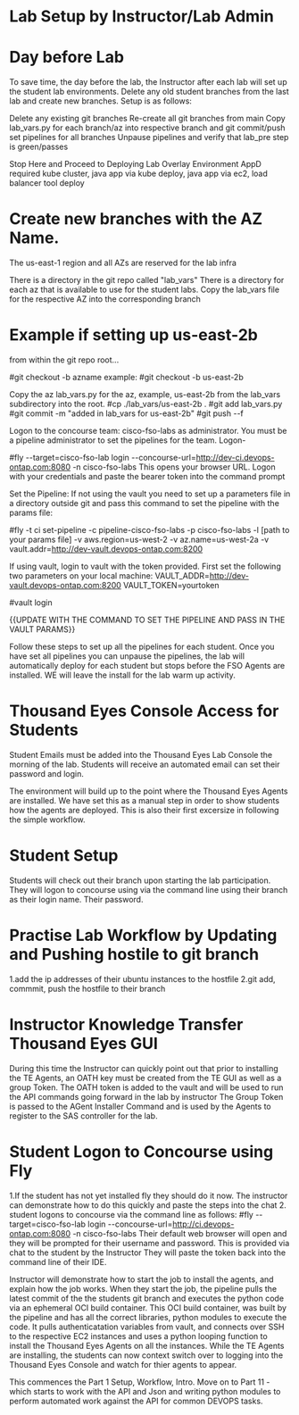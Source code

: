 Lab Setup by Instructor/Lab Admin
=================================

Day before Lab
===============

To save time, the day before the lab, the Instructor after each lab will set up the student lab environments. Delete any old student branches from the last lab and create new branches.
Setup is as follows:

Delete any existing git branches
Re-create all git branches from main
Copy lab_vars.py for each branch/az into respective branch and git commit/push
set pipelines for all branches
Unpause pipelines and verify that lab_pre step is green/passes

Stop Here and Proceed to Deploying Lab Overlay Environment
AppD required kube cluster, java app via kube deploy, java app via ec2, load balancer tool deploy

Create new branches with the AZ Name.
=======================================
The us-east-1 region and all AZs are reserved for the lab infra

There is a directory in the git repo called "lab_vars"
There is a directory for each az that is available to use for the student labs.
Copy the lab_vars file for the respective AZ into the corresponding branch 

Example if setting up us-east-2b
==============================
from within the git repo root...

#git checkout -b azname
example:
#git checkout -b us-east-2b

Copy the az lab_vars.py for the az, example, us-east-2b from the lab_vars subdirectory into the root. 
#cp ./lab_vars/us-east-2b .
#git add lab_vars.py 
#git commit -m "added in lab_vars for us-east-2b"
#git push --f


Logon to the concourse team: cisco-fso-labs as administrator. You must be a pipeline administrator to set the pipelines for the team.
Logon-

#fly --target=cisco-fso-lab login --concourse-url=http://dev-ci.devops-ontap.com:8080 -n cisco-fso-labs
This opens your browser URL. Logon with your credentials and paste the bearer token into the command prompt

Set the Pipeline:
If not using the vault you need to set up a parameters file in a directory outside git and pass this command to set the pipeline with the params file:

#fly -t ci set-pipeline -c pipeline-cisco-fso-labs -p cisco-fso-labs -l [path to your params file] -v aws.region=us-west-2 -v az.name=us-west-2a -v vault.addr=http://dev-vault.devops-ontap.com:8200

If using vault, login to vault with the token provided. First set the following two parameters on your local machine:
VAULT_ADDR=http://dev-vault.devops-ontap.com:8200
VAULT_TOKEN=yourtoken

#vault login

{{UPDATE WITH THE COMMAND TO SET THE PIPELINE AND PASS IN THE VAULT PARAMS}}

Follow these steps to set up all the pipelines for each student.
Once you have set all pipelines you can unpause the pipelines, the lab will automatically deploy for each student but stops before the FSO Agents are installed. WE will leave the install for the lab warm up activity.

Thousand Eyes Console Access for Students
============================================
Student Emails must be added into the Thousand Eyes Lab Console the morning of the lab.
Students will receive an automated email can set their password and login.

The environment will build up to the point where the Thousand Eyes Agents are installed. We have set this as a manual step in order to show students how the agents are deployed.
This is also their first excersize in following the simple workflow.

Student Setup
===============

Students will check out their branch upon starting the lab participation.
They will logon to concourse using via the command line using their branch as their login name. Their password. 

Practise Lab Workflow by Updating and Pushing hostile to git branch
====================================================================
1.add the ip addresses of their ubuntu instances to the hostfile
2.git add, commmit, push the hostfile to their branch

Instructor Knowledge Transfer Thousand Eyes GUI
=====================================================
During this time the Instructor can quickly point out that prior to installing the TE Agents, an OATH key must be created from the TE GUI as well as a group Token.
The OATH token is added to the vault and will be used to run the API commands going forward in the lab by instructor
The Group Token is passed to the AGent Installer Command and is used by the Agents to register to the SAS controller for the lab.


Student Logon to Concourse using Fly
=====================================
1.If the student has not yet installed fly they should do it now. 
The instructor can demonstrate how to do this quickly and paste the steps into the chat
2. student logons to concourse via the command line as follows:
#fly --target=cisco-fso-lab login --concourse-url=http://ci.devops-ontap.com:8080 -n cisco-fso-labs
Their default web browser will open and they will be prompted for their username and password. This is provided via chat to the student by the Instructor
They will paste the token back into the command line of their IDE.

Instructor will demonstrate how to start the job to install the agents, and explain how the job works.
When they start the job, the pipeline pulls the latest commit of the the students git branch and executes the python code via an ephemeral OCI build container.
This OCI build container, was built by the pipeline and has all the correct libraries, python modules to execute the code.
It pulls authenticatation variables from vault, and connects over SSH to the respective EC2 instances and uses a python looping function to install the Thousand Eyes Agents on all the instances.
While the TE Agents are installing, the students can now context switch over to logging into the Thousand Eyes Console and watch for thier agents to appear.

This commences the Part 1 Setup, Workflow, Intro.
Move on to Part 11 - which starts to work with the API and Json and writing python modules to perform automated work against the API for common DEVOPS tasks.









